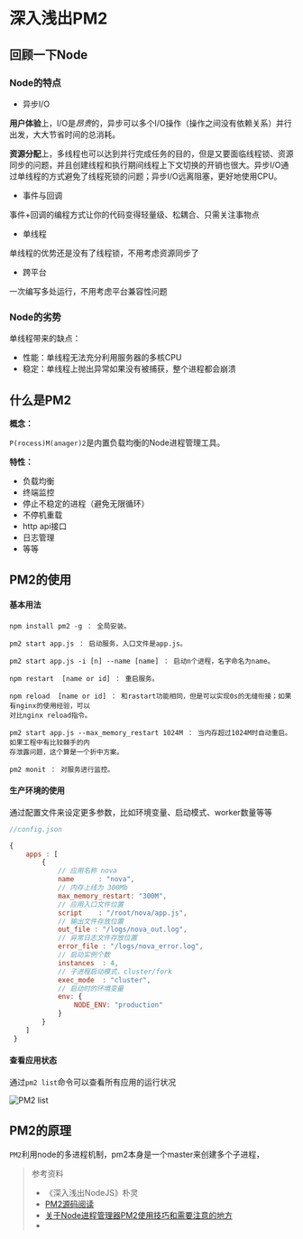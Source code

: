 # 深入浅出PM2



## 回顾一下Node

### Node的特点

* 异步I/O

**用户体验**上，I/O是*昂贵*的，异步可以多个I/O操作（操作之间没有依赖关系）并行出发，大大节省时间的总消耗。

**资源分配**上，多线程也可以达到并行完成任务的目的，但是又要面临线程锁、资源同步的问题，并且创建线程和执行期间线程上下文切换的开销也很大。异步I/O通过单线程的方式避免了线程死锁的问题；异步I/O远离阻塞，更好地使用CPU。

* 事件与回调

事件+回调的编程方式让你的代码变得轻量级、松耦合、只需关注事物点

* 单线程

单线程的优势还是没有了线程锁，不用考虑资源同步了

* 跨平台

一次编写多处运行，不用考虑平台兼容性问题



### Node的劣势

单线程带来的缺点：

- 性能：单线程无法充分利用服务器的多核CPU
- 稳定：单线程上抛出异常如果没有被捕获，整个进程都会崩溃



## 什么是PM2

**概念：**

`P(rocess)M(anager)2`是内置负载均衡的Node进程管理工具。

**特性：**

* 负载均衡
* 终端监控
* 停止不稳定的进程（避免无限循环）
* 不停机重载
* http api接口
* 日志管理
* 等等



## PM2的使用

#### 基本用法

```
npm install pm2 -g ： 全局安装。

pm2 start app.js ： 启动服务，入口文件是app.js。

pm2 start app.js -i [n] --name [name] ： 启动n个进程，名字命名为name。

npm restart  [name or id] ： 重启服务。

npm reload  [name or id] ： 和rastart功能相同，但是可以实现0s的无缝衔接；如果有nginx的使用经验，可以
对比nginx reload指令。

pm2 start app.js --max_memory_restart 1024M ： 当内存超过1024M时自动重启。 如果工程中有比较棘手的内
存泄露问题，这个算是一个折中方案。

pm2 monit ： 对服务进行监控。
```



#### 生产环境的使用

通过配置文件来设定更多参数，比如环境变量、启动模式、worker数量等等

```javascript
//config.json

{
    apps : [
        {
          	// 应用名称 nova
            name      : "nova",
          	// 内存上线为 300Mb
            max_memory_restart: "300M",
          	// 应用入口文件位置
            script    : "/root/nova/app.js",
          	// 输出文件存放位置
            out_file : "/logs/nova_out.log",
          	// 异常日志文件存放位置
            error_file : "/logs/nova_error.log",
          	// 启动实例个数
            instances  : 4,
          	// 子进程启动模式，cluster/fork
            exec_mode  : "cluster",
          	// 启动时的环境变量
            env: {
                NODE_ENV: "production"
            }
        }
    ]
 }
```



#### 查看应用状态

通过`pm2 list`命令可以查看所有应用的运行状况

![PM2 list](http://pm2.keymetrics.io/images/pm2-list.png)





## PM2的原理

`PM2`利用node的多进程机制，pm2本身是一个master来创建多个子进程，





> 参考资料
>
> * 《深入浅出NodeJS》朴灵
> * [PM2源码阅读](https://juejin.im/entry/5a52bf86f265da3e5234575a)
> * [关于Node进程管理器PM2使用技巧和需要注意的地方](https://github.com/jawil/blog/issues/7)
> * 